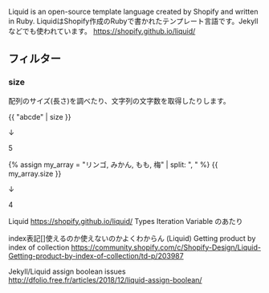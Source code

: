 Liquid is an open-source template language created by Shopify and written in Ruby.
LiquidはShopify作成のRubyで書かれたテンプレート言語です。Jekyllなどでも使われています。
https://shopify.github.io/liquid/

## フィルター
### size
配列のサイズ(長さ)を調べたり、文字列の文字数を取得したりします。

{{ "abcde" | size }}

↓

5

{% assign my_array = "リンゴ, みかん, もも, 梅" | split: ", " %}
{{ my_array.size }}

↓

4


Liquid
https://shopify.github.io/liquid/
Types
Iteration
Variable
のあたり


index表記[]使えるのか使えないのかよくわからん
(Liquid) Getting product by index of collection
https://community.shopify.com/c/Shopify-Design/Liquid-Getting-product-by-index-of-collection/td-p/203987


Jekyll/Liquid assign boolean issues
http://dfolio.free.fr/articles/2018/12/liquid-assign-boolean/
